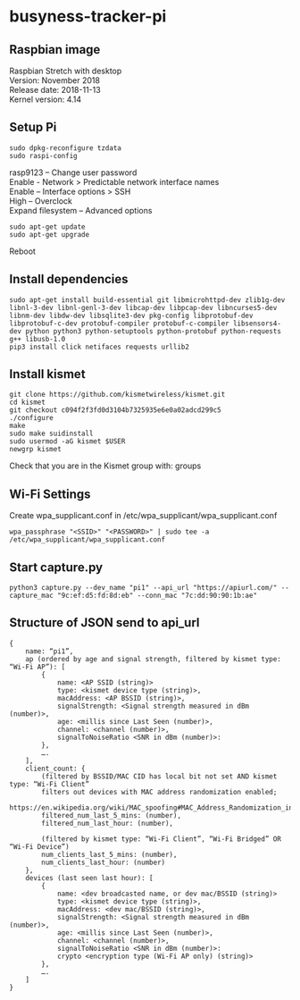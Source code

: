 # busyness-tracker-pi

## Raspbian image
Raspbian Stretch with desktop  
Version: November 2018  
Release date: 2018-11-13  
Kernel version: 4.14  

## Setup Pi
```
sudo dpkg-reconfigure tzdata
sudo raspi-config
```
rasp9123 – Change user password  
Enable - Network > Predictable network interface names  
Enable – Interface options > SSH  
High – Overclock  
Expand filesystem – Advanced options  
```
sudo apt-get update
sudo apt-get upgrade
```
Reboot

## Install dependencies
```
sudo apt-get install build-essential git libmicrohttpd-dev zlib1g-dev libnl-3-dev libnl-genl-3-dev libcap-dev libpcap-dev libncurses5-dev libnm-dev libdw-dev libsqlite3-dev pkg-config libprotobuf-dev libprotobuf-c-dev protobuf-compiler protobuf-c-compiler libsensors4-dev python python3 python-setuptools python-protobuf python-requests g++ libusb-1.0
pip3 install click netifaces requests urllib2
```

## Install kismet
```
git clone https://github.com/kismetwireless/kismet.git
cd kismet
git checkout c094f2f3fd0d3104b7325935e6e0a02adcd299c5
./configure
make
sudo make suidinstall
sudo usermod -aG kismet $USER
newgrp kismet
```
Check that you are in the Kismet group with: groups

## Wi-Fi Settings
Create wpa_supplicant.conf in /etc/wpa_supplicant/wpa_supplicant.conf
```
wpa_passphrase "<SSID>" "<PASSWORD>" | sudo tee -a /etc/wpa_supplicant/wpa_supplicant.conf
```

## Start capture.py
```
python3 capture.py --dev_name "pi1" --api_url "https://apiurl.com/" --capture_mac "9c:ef:d5:fd:8d:eb" --conn_mac "7c:dd:90:90:1b:ae"
```

## Structure of JSON send to api_url
```
{
	name: “pi1”,
	ap (ordered by age and signal strength, filtered by kismet type: “Wi-Fi AP”): [
		{
			name: <AP SSID (string)>
			type: <kismet device type (string)>,
			macAddress: <AP BSSID (string)>,
			signalStrength: <Signal strength measured in dBm (number)>,
			age: <millis since Last Seen (number)>,
			channel: <channel (number)>,
			signalToNoiseRatio <SNR in dBm (number)>: 
		},
		….
	],
	client_count: {
		(filtered by BSSID/MAC CID has local bit not set AND kismet type: “Wi-Fi Client”
		filters out devices with MAC address randomization enabled; 
		https://en.wikipedia.org/wiki/MAC_spoofing#MAC_Address_Randomization_in_WiFi)
		filtered_num_last_5_mins: (number),
		filtered_num_last_hour: (number),
    
		(filtered by kismet type: “Wi-Fi Client”, “Wi-Fi Bridged” OR “Wi-Fi Device”)
		num_clients_last_5_mins: (number),
		num_clients_last_hour: (number)
	},
	devices (last seen last hour): [
		{
			name: <dev broadcasted name, or dev mac/BSSID (string)>
			type: <kismet device type (string)>,
			macAddress: <dev mac/BSSID (string)>,
			signalStrength: <Signal strength measured in dBm (number)>,
			age: <millis since Last Seen (number)>,
			channel: <channel (number)>,
			signalToNoiseRatio <SNR in dBm (number)>:
			crypto <encryption type (Wi-Fi AP only) (string)>
		},
		….
	]
}
```
